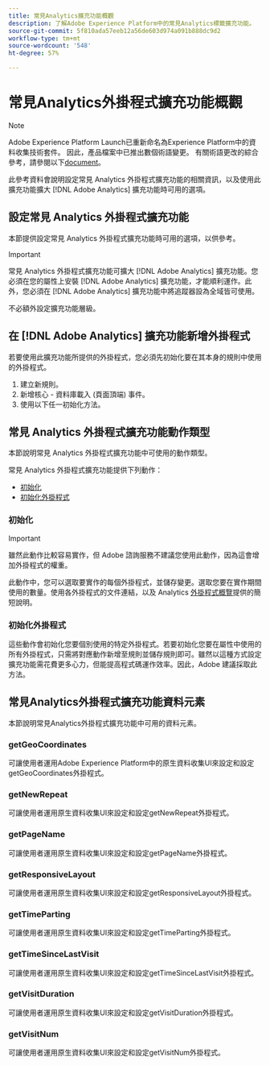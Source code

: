 ```yaml
---
title: 常見Analytics擴充功能概觀
description: 了解Adobe Experience Platform中的常見Analytics標籤擴充功能。
source-git-commit: 5f810ada57eeb12a56de603d974a091b888dc9d2
workflow-type: tm+mt
source-wordcount: '548'
ht-degree: 57%

---
```


# 常見Analytics外掛程式擴充功能概觀

>[!NOTE]
>
>Adobe Experience Platform Launch已重新命名為Experience Platform中的資料收集技術套件。 因此，產品檔案中已推出數個術語變更。 有關術語更改的綜合參考，請參閱以下[document](../../../term-updates.md)。

此參考資料會說明設定常見 Analytics 外掛程式擴充功能的相關資訊，以及使用此擴充功能擴大 [!DNL Adobe Analytics] 擴充功能時可用的選項。

## 設定常見 Analytics 外掛程式擴充功能

本節提供設定常見 Analytics 外掛程式擴充功能時可用的選項，以供參考。

>[!IMPORTANT]
>
>常見 Analytics 外掛程式擴充功能可擴大 [!DNL Adobe Analytics] 擴充功能。您必須在您的屬性上安裝 [!DNL Adobe Analytics] 擴充功能，才能順利運作。此外，您必須在 [!DNL Adobe Analytics] 擴充功能中將追蹤器設為全域皆可使用。

不必額外設定擴充功能層級。

## 在 [!DNL Adobe Analytics] 擴充功能新增外掛程式

若要使用此擴充功能所提供的外掛程式，您必須先初始化要在其本身的規則中使用的外掛程式。

1. 建立新規則。
1. 新增核心 - 資料庫載入 (頁面頂端) 事件。
1. 使用以下任一初始化方法。

## 常見 Analytics 外掛程式擴充功能動作類型

本節說明常見 Analytics 外掛程式擴充功能中可使用的動作類型。

常見 Analytics 外掛程式擴充功能提供下列動作：

* [初始化](#initialize)
* [初始化外掛程式](#initialize-plugin)

### 初始化

>[!IMPORTANT]
>
>雖然此動作比較容易實作，但 Adobe 諮詢服務不建議您使用此動作，因為這會增加外掛程式的權重。

此動作中，您可以選取要實作的每個外掛程式，並儲存變更。選取您要在實作期間使用的數量。使用各外掛程式的文件連結，以及 Analytics [外掛程式概覽](https://experienceleague.adobe.com/docs/analytics/implementation/vars/plugins/impl-plugins.html)提供的簡短說明。

### 初始化外掛程式

這些動作會初始化您要個別使用的特定外掛程式。若要初始化您要在屬性中使用的所有外掛程式，只需將對應動作新增至規則並儲存規則即可。雖然以這種方式設定擴充功能需花費更多心力，但能提高程式碼運作效率。因此，Adobe 建議採取此方法。

## 常見Analytics外掛程式擴充功能資料元素

本節說明常見Analytics外掛程式擴充功能中可用的資料元素。

### getGeoCoordinates

可讓使用者運用Adobe Experience Platform中的原生資料收集UI來設定和設定getGeoCoordinates外掛程式。

### getNewRepeat

可讓使用者運用原生資料收集UI來設定和設定getNewRepeat外掛程式。

### getPageName

可讓使用者運用原生資料收集UI來設定和設定getPageName外掛程式。

### getResponsiveLayout

可讓使用者運用原生資料收集UI來設定和設定getResponsiveLayout外掛程式。

### getTimeParting

可讓使用者運用原生資料收集UI來設定和設定getTimeParting外掛程式。

### getTimeSinceLastVisit

可讓使用者運用原生資料收集UI來設定和設定getTimeSinceLastVisit外掛程式。

### getVisitDuration

可讓使用者運用原生資料收集UI來設定和設定getVisitDuration外掛程式。

### getVisitNum

可讓使用者運用原生資料收集UI來設定和設定getVisitNum外掛程式。
